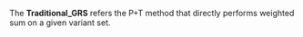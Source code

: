 
The **Traditional_GRS** refers the P+T method that directly performs weighted sum on a given variant set. 
